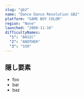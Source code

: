 ```yaml
---
slug: "gb2"
name: "Dance Dance Revolution GB2"
platform: "GAME BOY COLOR"
region: "None"
launched: "2000-11-16"
difficultyNames:
  "1": "BASIC"
  "2": "ANOTHER"
  "3": "SSR"
---
```


## 隠し要素

- foo
- bar
- baz
